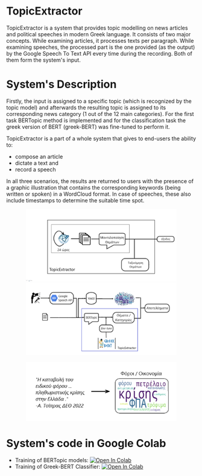 # TopicExtractor

TopicExtractor is a system that provides topic modelling on news articles and political speeches in modern Greek language.
It consists of two major concepts. While examining articles, it processes texts per paragraph. While examining speeches, the processed part is the one provided (as the output) by the Google Speech To Text API every time during the recording. Both of them form the system's input. 

# System's Description

Firstly, the input is assigned to a specific topic (which is recognized by the topic model) and afterwards the resulting topic is assigned to its corresponding news category (1 out of the 12 main categories). For the first task BERTopic method is implemented and for the classification task the greek version of BERT (greek-BERT) was fine-tuned to perform it.

TopicExtractor is a part of a whole system that gives to end-users the ability to:
* compose an article
* dictate a text and
* record a speech

In all three scenarios, the results are returned to users with the presence of a graphic illustration that contains the corresponding keywords (being written or spoken) in a WordCloud format. In case of speeches, these also include timestamps to determine the suitable time spot. 

<p float="left" align="center">
<img src="te.png" alt="te" width="400" />

<img src="sys.png" alt="sys" width="400" />
</p>

<p align="center">
<img src="wc.png" alt="wc" width="400"/>
</p>

# System's code in Google Colab

* Training of BERTopic models: [![Open In Colab](https://colab.research.google.com/assets/colab-badge.svg)](https://github.com/pankosmas/TopicExtractor/blob/main/Google%20Colabs/BERTopic%20Topic%20Modelling.ipynb)
* Training of Greek-BERT Classifier: [![Open In Colab](https://colab.research.google.com/assets/colab-badge.svg)](https://github.com/pankosmas/TopicExtractor/blob/main/Google%20Colabs/Greek-BERT%20Classification.ipynb)

